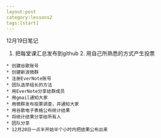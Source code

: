```yaml
---
layout:post
category:lessons2
tags:[start]
---
```

12月19日笔记

  1. 把每堂课汇总发布到github
	2. 用自己所熟悉的方式产生投票


	* 创建谷歌账号
	* 创建新浪微群
	* 注册EverNote账号
	* 团队选举组长的方法
	* 用EverNote分享给群成员
	* 用gmail通知大家
	* 用微群发布投票调查，并通知大家
	* 用谷歌电子表格公布统计结果
	* 将统计结果分享给所有人
	* 团队分享
	* 12月20日一点半开始半个小时内把结果公布出来

